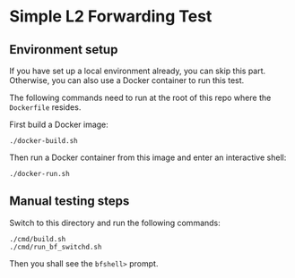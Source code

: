 # Simple L2 Forwarding Test

## Environment setup

If you have set up a local environment already, you can skip this part. Otherwise, you can also use a Docker container to run this test.

The following commands need to run at the root of this repo where the `Dockerfile` resides.

First build a Docker image:
```
./docker-build.sh
```

Then run a Docker container from this image and enter an interactive shell:
```
./docker-run.sh
```

## Manual testing steps

Switch to this directory and run the following commands:
```
./cmd/build.sh
./cmd/run_bf_switchd.sh
```

Then you shall see the `bfshell>` prompt.

